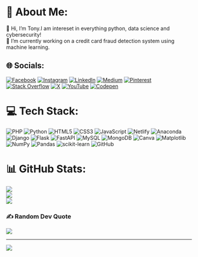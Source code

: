# 💫 About Me:
👋 Hi, I’m Tony.I am intereset in everything python, data science and cybersecurity!<br> 👀 I’m currently working on a credit card fraud detection system using machine learning.<br>


## 🌐 Socials:
[![Facebook](https://img.shields.io/badge/Facebook-%231877F2.svg?logo=Facebook&logoColor=white)](https://facebook.com/profile.php?id=1000083570376789) [![Instagram](https://img.shields.io/badge/Instagram-%23E4405F.svg?logo=Instagram&logoColor=white)](https://instagram.com/Opoku_acheampong_anthony) [![LinkedIn](https://img.shields.io/badge/LinkedIn-%230077B5.svg?logo=linkedin&logoColor=white)](https://linkedin.com/in/Anthony-Opoku-Acheampong) [![Medium](https://img.shields.io/badge/Medium-12100E?logo=medium&logoColor=white)](https://medium.com/@tonystonecode) [![Pinterest](https://img.shields.io/badge/Pinterest-%23E60023.svg?logo=Pinterest&logoColor=white)](https://pinterest.com/tonystonecode) [![Stack Overflow](https://img.shields.io/badge/-Stackoverflow-FE7A16?logo=stack-overflow&logoColor=white)](https://stackoverflow.com/users/27934676) [![X](https://img.shields.io/badge/X-black.svg?logo=X&logoColor=white)](https://x.com/Opoku_A_Anthony) [![YouTube](https://img.shields.io/badge/YouTube-%23FF0000.svg?logo=YouTube&logoColor=white)](https://youtube.com/@UCofm_0lAA9f2cef--H23iZA) [![Codepen](https://img.shields.io/badge/Codepen-000000?style=for-the-badge&logo=codepen&logoColor=white)](https://codepen.io/Tony-stone-code) 

# 💻 Tech Stack:
![PHP](https://img.shields.io/badge/php-%23777BB4.svg?style=plastic&logo=php&logoColor=white) ![Python](https://img.shields.io/badge/python-3670A0?style=plastic&logo=python&logoColor=ffdd54) ![HTML5](https://img.shields.io/badge/html5-%23E34F26.svg?style=plastic&logo=html5&logoColor=white) ![CSS3](https://img.shields.io/badge/css3-%231572B6.svg?style=plastic&logo=css3&logoColor=white) ![JavaScript](https://img.shields.io/badge/javascript-%23323330.svg?style=plastic&logo=javascript&logoColor=%23F7DF1E) ![Netlify](https://img.shields.io/badge/netlify-%23000000.svg?style=plastic&logo=netlify&logoColor=#00C7B7) ![Anaconda](https://img.shields.io/badge/Anaconda-%2344A833.svg?style=plastic&logo=anaconda&logoColor=white) ![Django](https://img.shields.io/badge/django-%23092E20.svg?style=plastic&logo=django&logoColor=white) ![Flask](https://img.shields.io/badge/flask-%23000.svg?style=plastic&logo=flask&logoColor=white) ![FastAPI](https://img.shields.io/badge/FastAPI-005571?style=plastic&logo=fastapi) ![MySQL](https://img.shields.io/badge/mysql-4479A1.svg?style=plastic&logo=mysql&logoColor=white) ![MongoDB](https://img.shields.io/badge/MongoDB-%234ea94b.svg?style=plastic&logo=mongodb&logoColor=white) ![Canva](https://img.shields.io/badge/Canva-%2300C4CC.svg?style=plastic&logo=Canva&logoColor=white) ![Matplotlib](https://img.shields.io/badge/Matplotlib-%23ffffff.svg?style=plastic&logo=Matplotlib&logoColor=black) ![NumPy](https://img.shields.io/badge/numpy-%23013243.svg?style=plastic&logo=numpy&logoColor=white) ![Pandas](https://img.shields.io/badge/pandas-%23150458.svg?style=plastic&logo=pandas&logoColor=white) ![scikit-learn](https://img.shields.io/badge/scikit--learn-%23F7931E.svg?style=plastic&logo=scikit-learn&logoColor=white) ![GitHub](https://img.shields.io/badge/github-%23121011.svg?style=plastic&logo=github&logoColor=white)
# 📊 GitHub Stats:
![](https://github-readme-stats.vercel.app/api?username=Tony-Stone-Code&theme=vision-friendly-dark&hide_border=false&include_all_commits=true&count_private=true)<br/>
![](https://github-readme-streak-stats.herokuapp.com/?user=Tony-Stone-Code&theme=vision-friendly-dark&hide_border=false)<br/>
![](https://github-readme-stats.vercel.app/api/top-langs/?username=Tony-Stone-Code&theme=vision-friendly-dark&hide_border=false&include_all_commits=true&count_private=true&layout=compact)

### ✍️ Random Dev Quote
![](https://quotes-github-readme.vercel.app/api?type=horizontal&theme=merko)

---
[![](https://visitcount.itsvg.in/api?id=Tony-Stone-Code&icon=0&color=1)](https://visitcount.itsvg.in)

<!-- Proudly created with GPRM ( https://gprm.itsvg.in ) -->
